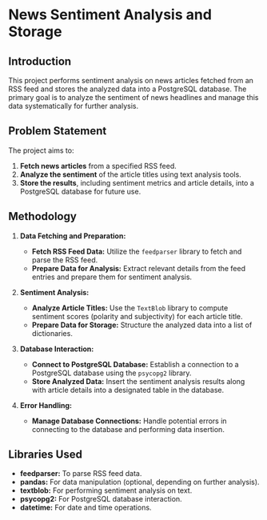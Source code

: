 # **News Sentiment Analysis and Storage**

## **Introduction**

This project performs sentiment analysis on news articles fetched from an RSS feed and stores the analyzed data into a PostgreSQL database. The primary goal is to analyze the sentiment of news headlines and manage this data systematically for further analysis.

## **Problem Statement**

The project aims to:
1. **Fetch news articles** from a specified RSS feed.
2. **Analyze the sentiment** of the article titles using text analysis tools.
3. **Store the results**, including sentiment metrics and article details, into a PostgreSQL database for future use.

## **Methodology**

1. **Data Fetching and Preparation:**
   - **Fetch RSS Feed Data:** Utilize the `feedparser` library to fetch and parse the RSS feed.
   - **Prepare Data for Analysis:** Extract relevant details from the feed entries and prepare them for sentiment analysis.

2. **Sentiment Analysis:**
   - **Analyze Article Titles:** Use the `TextBlob` library to compute sentiment scores (polarity and subjectivity) for each article title.
   - **Prepare Data for Storage:** Structure the analyzed data into a list of dictionaries.

3. **Database Interaction:**
   - **Connect to PostgreSQL Database:** Establish a connection to a PostgreSQL database using the `psycopg2` library.
   - **Store Analyzed Data:** Insert the sentiment analysis results along with article details into a designated table in the database.

4. **Error Handling:**
   - **Manage Database Connections:** Handle potential errors in connecting to the database and performing data insertion.

## **Libraries Used**

- **feedparser:** To parse RSS feed data.
- **pandas:** For data manipulation (optional, depending on further analysis).
- **textblob:** For performing sentiment analysis on text.
- **psycopg2:** For PostgreSQL database interaction.
- **datetime:** For date and time operations.


